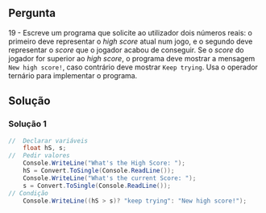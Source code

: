## Pergunta
19 - Escreve um programa que solicite ao utilizador dois números reais: o
primeiro deve representar o _high score_ atual num jogo, e o segundo deve
representar o _score_ que o jogador acabou de conseguir. Se o _score_ do
jogador for superior ao _high score_, o programa deve mostrar a mensagem
`New high score!`, caso contrário deve mostrar `Keep trying`. Usa o operador
ternário para implementar o programa.

## Solução

### Solução 1
```cs
//  Declarar variáveis
    float hS, s;
//  Pedir valores
    Console.WriteLine("What's the High Score: ");
    hS = Convert.ToSingle(Console.ReadLine());
    Console.WriteLine("What's the current Score: ");
    s = Convert.ToSingle(Console.ReadLine());
// Condição
    Console.WriteLine((hS > s)? "keep trying": "New high score!");
```
